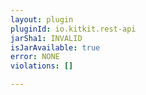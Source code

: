```yaml
---
layout: plugin
pluginId: io.kitkit.rest-api
jarSha1: INVALID
isJarAvailable: true
error: NONE
violations: []

---
```

